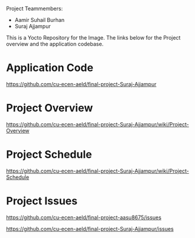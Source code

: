 Project Teammembers:
* Aamir Suhail Burhan
* Suraj Ajjampur

This is a Yocto Repository for the Image. The links below for the Project overview and the application codebase.

# Application Code
https://github.com/cu-ecen-aeld/final-project-Suraj-Ajjampur

# Project Overview
https://github.com/cu-ecen-aeld/final-project-Suraj-Ajjampur/wiki/Project-Overview

# Project Schedule
https://github.com/cu-ecen-aeld/final-project-Suraj-Ajjampur/wiki/Project-Schedule

# Project Issues
https://github.com/cu-ecen-aeld/final-project-aasu8675/issues

https://github.com/cu-ecen-aeld/final-project-Suraj-Ajjampur/issues


